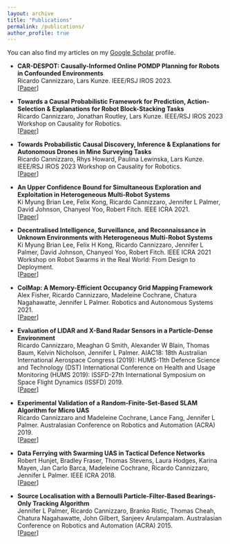 ```yaml
---
layout: archive
title: "Publications"
permalink: /publications/
author_profile: true
---
```


You can also find my articles on my [Google Scholar](https://scholar.google.com/citations?user=t6sS4b8AAAAJ&hl) profile.

* **CAR-DESPOT: Causally-Informed Online POMDP Planning for Robots in Confounded Environments** <br> Ricardo Cannizzaro, Lars Kunze. IEEE/RSJ IROS 2023.<br>
  [[Paper](http://arxiv.org/abs/2304.06848)]

* **Towards a Causal Probabilistic Framework for Prediction, Action-Selection & Explanations for Robot Block-Stacking Tasks** <br> Ricardo Cannizzaro, Jonathan Routley, Lars Kunze. IEEE/RSJ IROS 2023 Workshop on Causality for Robotics.<br>
  [[Paper](https://arxiv.org/abs/2308.06203)]

* **Towards Probabilistic Causal Discovery, Inference & Explanations for Autonomous Drones in Mine Surveying Tasks** <br> Ricardo Cannizzaro, Rhys Howard, Paulina Lewinska, Lars Kunze. IEEE/RSJ IROS 2023 Workshop on Causality for Robotics. <br>
  [[Paper](https://arxiv.org/abs/2308.10047)]

* **An Upper Confidence Bound for Simultaneous Exploration and Exploitation in Heterogeneous Multi-Robot Systems** <br> Ki Myung Brian Lee, Felix Kong, Ricardo Cannizzaro, Jennifer L Palmer, David Johnson, Chanyeol Yoo, Robert Fitch. IEEE ICRA 2021. <br>
  [[Paper](https://ieeexplore.ieee.org/document/9560822)]

* **Decentralised Intelligence, Surveillance, and Reconnaissance in Unknown Environments with Heterogeneous Multi-Robot Systems** <br> Ki Myung Brian Lee, Felix H Kong, Ricardo Cannizzaro, Jennifer L Palmer, David Johnson, Chanyeol Yoo, Robert Fitch. IEEE ICRA 2021 Workshop on Robot Swarms in the Real World: From Design to Deployment.<br>
  [[Paper](https://arxiv.org/abs/2106.09219)]

* **ColMap: A Memory-Efficient Occupancy Grid Mapping Framework** <br> Alex Fisher, Ricardo Cannizzaro, Madeleine Cochrane, Chatura Nagahawatte, Jennifer L Palmer. Robotics and Autonomous Systems 2021. <br>
  [[Paper](https://www.sciencedirect.com/science/article/pii/S0921889021000403)]

* **Evaluation of LIDAR and X-Band Radar Sensors in a Particle-Dense Environment** <br> Ricardo Cannizzaro, Meaghan G Smith, Alexander W Blain, Thomas Baum, Kelvin Nicholson, Jennifer L Palmer. AIAC18: 18th Australian International Aerospace Congress (2019): HUMS-11th Defence Science and Technology (DST) International Conference on Health and Usage Monitoring (HUMS 2019): ISSFD-27th International Symposium on Space Flight Dynamics (ISSFD) 2019. <br>
  [[Paper](https://www.researchgate.net/publication/348620221_Evaluation_of_LIDAR_and_X-Band_Radar_Sensors_in_a_Particle-Dense_Environment)]

* **Experimental Validation of a Random-Finite-Set-Based SLAM Algorithm for Micro UAS** <br> Ricardo Cannizzaro and Madeleine Cochrane, Lance Fang, Jennifer L Palmer. Australasian Conference on Robotics and Automation (ACRA) 2019. <br>
  [[Paper](https://ssl.linklings.net/conferences/acra/acra2019_proceedings/views/by_sub_type.html#pap105)]

* **Data Ferrying with Swarming UAS in Tactical Defence Networks** <br> Robert Hunjet, Bradley Fraser, Thomas Stevens, Laura Hodges, Karina Mayen, Jan Carlo Barca, Madeleine Cochrane, Ricardo Cannizzaro, Jennifer L Palmer. IEEE ICRA 2018. <br>
  [[Paper](https://ieeexplore.ieee.org/document/8463151)]

* **Source Localisation with a Bernoulli Particle-Filter-Based Bearings-Only Tracking Algorithm** <br> Jennifer L Palmer, Ricardo Cannizzaro, Branko Ristic, Thomas Cheah, Chatura Nagahawatte, John Gilbert, Sanjeev Arulampalam. Australasian Conference on Robotics and Automation (ACRA) 2015. <br>
  [[Paper](https://www.araa.asn.au/acra/acra2015/papers/pap170.pdf)]
